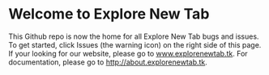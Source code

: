 # Welcome to Explore New Tab
This Github repo is now the home for all Explore New Tab bugs and issues.
To get started, click Issues (the warning icon) on the right side of this page.
If your looking for our website, please go to www.explorenewtab.tk. For documentation, please go to http://about.explorenewtab.tk.
